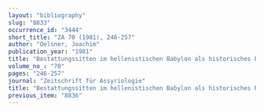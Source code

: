 ```yaml
---
layout: "bibliography"
slug: "8833"
occurrence_id: "3444"
short_title: "ZA 70 (1981), 246-257"
author: "Oelsner, Joachim"
publication_year: "1981"
title: "Bestattungssitten im hellenistischen Babylon als historisches Problem"
volume_no_: "70"
pages: "246-257"
journal: "Zeitschrift für Assyriologie"
title: "Bestattungssitten im hellenistischen Babylon als historisches Problem"
previous_item: "8836"
---
```

